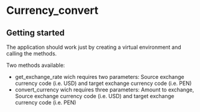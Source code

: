 # Currency_convert



## Getting started

The application should work just by creating a virtual environment and calling the methods. 

Two methods available:

- get_exchange_rate wich requires two parameters: Source exchange currency code (i.e. USD) and target exchange currency code (i.e. PEN)
- convert_currency wich requires three parameters: Amount to exchange, Source exchange currency code (i.e. USD) and target exchange currency code (i.e. PEN)
